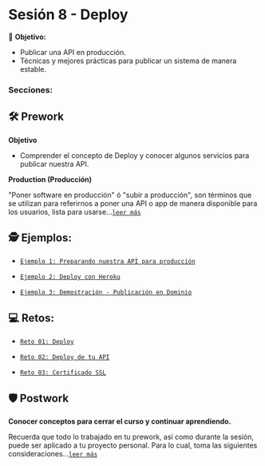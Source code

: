 # Sesión 8 - Deploy

🎯 **Objetivo:**

- Publicar una API en producción. 
- Técnicas y mejores prácticas para publicar un sistema de manera estable.

### Secciones:

## 🛠 Prework

**Objetivo**

- Comprender el concepto de Deploy y conocer algunos servicios para publicar nuestra API.

**Production (Producción)**

"Poner software en producción" ó "subir a producción", son términos que se utilizan para referirnos a poner una API o app de manera disponible para los usuarios, lista para usarse...[`leer más`](Prework/#prework)

## 🕵 Ejemplos:

- [`Ejemplo 1: Preparando nuestra API para producción`](Ejemplo-01/#ejemplo-1---preparando-nuestra-api-para-producción)

- [`Ejemplo 2: Deploy con Heroku`](Ejemplo-02/#ejemplo-2---deploy-con-heroku)

- [`Ejemplo 3: Demostración - Publicación en Dominio`](Ejemplo-03/#ejemplo-3---últimos-pasos)

## 💻 Retos:

- [`Reto 01: Deploy`](Reto-01/#reto-1)

- [`Reto 02: Deploy de tu API`](Reto-02/#reto-2)

- [`Reto 03: Certificado SSL`](Reto-02/#reto-3)

## 🛡 Postwork

**Conocer conceptos para cerrar el curso y continuar aprendiendo.**

Recuerda que todo lo trabajado en tu prework, así como durante la sesión, puede ser aplicado a tu proyecto personal. Para lo cual, toma las siguientes consideraciones...[`leer más`](Postwork/#postwork)
